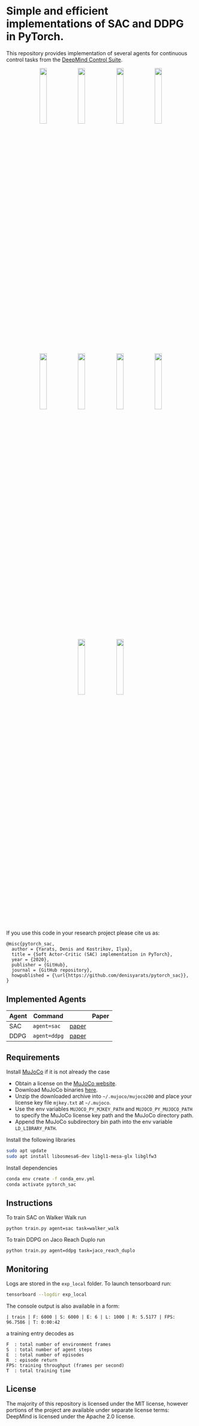 # Simple and efficient implementations of SAC and DDPG in PyTorch.

This repository provides implementation of several agents for continuous control tasks from the [DeepMind Control Suite](https://github.com/deepmind/dm_control).

<p align="center">
  <img width="19.5%" src="https://i.imgur.com/NzY7Pyv.gif">
  <img width="19.5%" src="https://imgur.com/O5Va3NY.gif">
  <img width="19.5%" src="https://imgur.com/PCOR9Mm.gif">
  <img width="19.5%" src="https://imgur.com/H0ab6tz.gif">
  <img width="19.5%" src="https://imgur.com/sDGgRos.gif">
  <img width="19.5%" src="https://imgur.com/gj3qo1X.gif">
  <img width="19.5%" src="https://imgur.com/FFzRwFt.gif">
  <img width="19.5%" src="https://imgur.com/W5BKyRL.gif">
  <img width="19.5%" src="https://imgur.com/qwOGfRQ.gif">
  <img width="19.5%" src="https://imgur.com/Uubf00R.gif">
 </p>
 

If you use this code in your research project please cite us as:
```
@misc{pytorch_sac,
  author = {Yarats, Denis and Kostrikov, Ilya},
  title = {Soft Actor-Critic (SAC) implementation in PyTorch},
  year = {2020},
  publisher = {GitHub},
  journal = {GitHub repository},
  howpublished = {\url{https://github.com/denisyarats/pytorch_sac}},
}
```

## Implemented Agents
| Agent | Command | | Paper |
|---|---|---|---|
| SAC | `agent=sac` |  [paper](https://arxiv.org/pdf/1801.01290.pdf)|
| DDPG | `agent=ddpg` |  [paper](https://arxiv.org/pdf/1509.02971.pdf)|


## Requirements

Install [MuJoCo](http://www.mujoco.org/) if it is not already the case

* Obtain a license on the [MuJoCo website](https://www.roboti.us/license.html).
* Download MuJoCo binaries [here](https://www.roboti.us/index.html).
* Unzip the downloaded archive into `~/.mujoco/mujoco200` and place your license key file `mjkey.txt` at `~/.mujoco`.
* Use the env variables `MUJOCO_PY_MJKEY_PATH` and `MUJOCO_PY_MUJOCO_PATH` to specify the MuJoCo license key path and the MuJoCo directory path.
* Append the MuJoCo subdirectory bin path into the env variable `LD_LIBRARY_PATH`.

Install the following libraries
```sh
sudo apt update
sudo apt install libosmesa6-dev libgl1-mesa-glx libglfw3
```

Install dependencies
```sh
conda env create -f conda_env.yml
conda activate pytorch_sac
```

## Instructions
To train SAC on Walker Walk run
```
python train.py agent=sac task=walker_walk
```
To train DDPG on Jaco Reach Duplo run 
```
python train.py agent=ddpg task=jaco_reach_duplo
```

## Monitoring
Logs are stored in the `exp_local` folder. To launch tensorboard run:
```sh
tensorboard --logdir exp_local
```
The console output is also available in a form:
```
| train | F: 6000 | S: 6000 | E: 6 | L: 1000 | R: 5.5177 | FPS: 96.7586 | T: 0:00:42
```
a training entry decodes as
```
F  : total number of environment frames
S  : total number of agent steps
E  : total number of episodes
R  : episode return
FPS: training throughput (frames per second)
T  : total training time
```


## License
The majority of this repository is licensed under the MIT license, however portions of the project are available under separate license terms: DeepMind is licensed under the Apache 2.0 license.